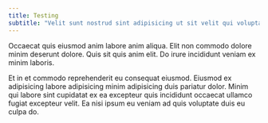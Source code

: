 ```yaml
---
title: Testing
subtitle: "Velit sunt nostrud sint adipisicing ut sit velit qui voluptate consequat anim labore adipisicing nulla."
---
```

Occaecat quis eiusmod anim labore anim aliqua. Elit non commodo dolore minim deserunt dolore. Quis sit quis anim elit. Do irure incididunt veniam ex minim laboris.

Et in et commodo reprehenderit eu consequat eiusmod. Eiusmod ex adipisicing labore adipisicing minim adipisicing duis pariatur dolor. Minim qui labore sint cupidatat ex ea excepteur quis incididunt occaecat ullamco fugiat excepteur velit. Ea nisi ipsum eu veniam ad quis voluptate duis eu culpa do.